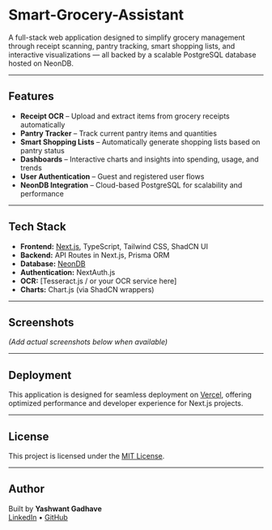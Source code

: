 # Smart-Grocery-Assistant

A full-stack web application designed to simplify grocery management through receipt scanning, pantry tracking, smart shopping lists, and interactive visualizations — all backed by a scalable PostgreSQL database hosted on NeonDB.

---

## Features

- **Receipt OCR** – Upload and extract items from grocery receipts automatically
- **Pantry Tracker** – Track current pantry items and quantities
- **Smart Shopping Lists** – Automatically generate shopping lists based on pantry status
- **Dashboards** – Interactive charts and insights into spending, usage, and trends
- **User Authentication** – Guest and registered user flows
- **NeonDB Integration** – Cloud-based PostgreSQL for scalability and performance

---

## Tech Stack

- **Frontend:** [Next.js](https://nextjs.org/), TypeScript, Tailwind CSS, ShadCN UI
- **Backend:** API Routes in Next.js, Prisma ORM
- **Database:** [NeonDB](https://neon.tech/)
- **Authentication:** NextAuth.js
- **OCR:** [Tesseract.js / or your OCR service here]
- **Charts:** Chart.js (via ShadCN wrappers)

---

## Screenshots

*(Add actual screenshots below when available)*

---

## Deployment

This application is designed for seamless deployment on [Vercel](https://vercel.com), offering optimized performance and developer experience for Next.js projects.

---

## License

This project is licensed under the [MIT License](LICENSE).

---

## Author

Built by **Yashwant Gadhave**  
[LinkedIn](https://www.linkedin.com/in/yashwantgadhave) • [GitHub](https://github.com/ygadhave)
